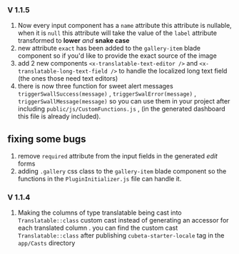 ### **V 1.1.5**

1. Now every input component has a `name` attribute this attribute is nullable, when it is `null` this attribute will
   take the value of the `label` attribute transformed to **lower** _and_ **snake case**
2. new attribute `exact` has been added to the `gallery-item` blade component so if you'd like to provide the exact
   source of the image
3. add 2 new components `<x-translatable-text-editor />` and `<x-translatable-long-text-field />` to handle the
   localized long text field (the ones those need text editors)
4. there is now three function for sweet alert
   messages `triggerSwallSuccess(message)` , `triggerSwalError(message)` , `triggerSwallMessage(message)` so you can use
   them in your project after including `public/js/CustomFunctions.js` , (in the generated dashboard this file is
   already included).

## **fixing some bugs**

1. remove `required` attribute from the input fields in the generated _edit_ forms
2. adding `.gallery` css class to the `gallery-item` blade component so the functions in the `PluginInitializer.js` file
   can handle it.

### **V 1.1.4**

1. Making the columns of type translatable being cast into `Translatable::class` custom cast instead of generating an
   accessor for each translated column . you can find the custom cast `Translatable::class` after
   publishing `cubeta-starter-locale` tag in the `app/Casts` directory

